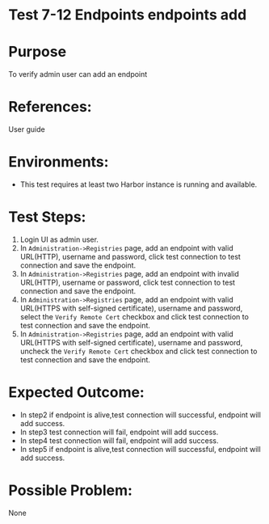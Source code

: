 Test 7-12 Endpoints endpoints add
=======

# Purpose

To verify admin user can add an endpoint

# References:

User guide

# Environments:

* This test requires at least two Harbor instance is running and available.

# Test Steps:

1. Login UI as admin user.
2. In `Administration->Registries` page, add an endpoint with valid URL(HTTP), username and password, click test connection to test connection and save the endpoint.
3. In `Administration->Registries` page, add an endpoint with invalid URL(HTTP), username or password, click test connection to test connection and save the endpoint.
4. In `Administration->Registries` page, add an endpoint with valid URL(HTTPS with self-signed certificate), username and password, select the `Verify Remote Cert` checkbox and click test connection to test connection and save the endpoint.
5. In `Administration->Registries` page, add an endpoint with valid URL(HTTPS with self-signed certificate), username and password, uncheck the `Verify Remote Cert` checkbox and click test connection to test connection and save the endpoint.

# Expected Outcome:

* In step2 if endpoint is alive,test connection will successful, endpoint will add success.
* In step3 test connection will fail, endpoint will add success.
* In step4 test connection will fail, endpoint will add success.
* In step5 if endpoint is alive,test connection will successful, endpoint will add success.
# Possible Problem:
None
